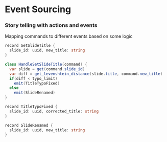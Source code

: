 # Event Sourcing

### Story telling with actions and events

Mapping commands to different events based on some logic

```cs {none|1-3|1-12|1-20}
record SetSlideTitle {
  slide_id: uuid, new_title: string
}

class HandleSetSlideTitle(command) {
  var slide = get(command.slide_id)
  var diff = get_levenshtein_distance(slide.title, command.new_title)
  if(diff < typo_limit)
    emit(TitleTypoFixed)
  else
    emit(SlideRenamed)
}

record TitleTypoFixed {
  slide_id: uuid, corrected_title: string
}

record SlideRenamed {
  slide_id: uuid, new_title: string
}
```